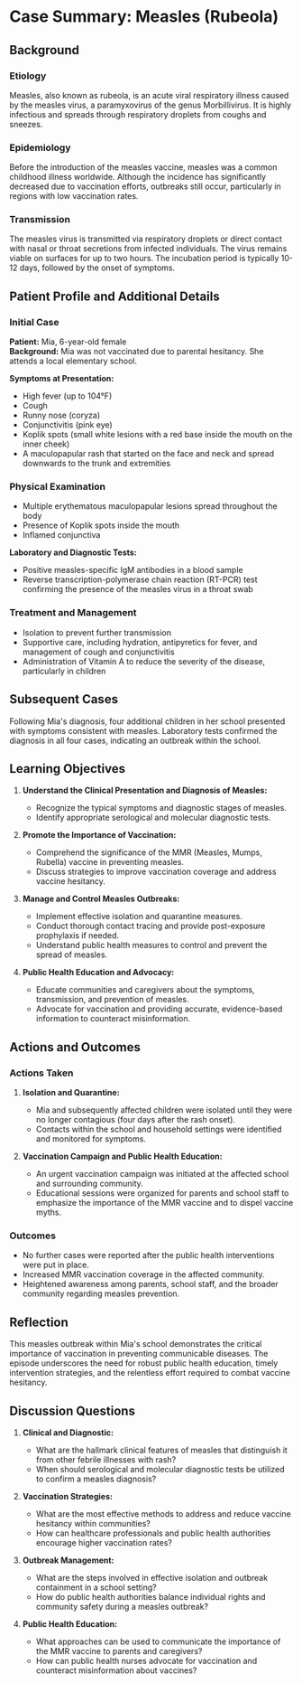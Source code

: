 # Case Summary: Measles (Rubeola)

## Background

### Etiology
Measles, also known as rubeola, is an acute viral respiratory illness caused by the measles virus, a paramyxovirus of the genus Morbillivirus. It is highly infectious and spreads through respiratory droplets from coughs and sneezes.

### Epidemiology
Before the introduction of the measles vaccine, measles was a common childhood illness worldwide. Although the incidence has significantly decreased due to vaccination efforts, outbreaks still occur, particularly in regions with low vaccination rates.

### Transmission
The measles virus is transmitted via respiratory droplets or direct contact with nasal or throat secretions from infected individuals. The virus remains viable on surfaces for up to two hours. The incubation period is typically 10-12 days, followed by the onset of symptoms.

## Patient Profile and Additional Details

### Initial Case

**Patient:** Mia, 6-year-old female  
**Background:** Mia was not vaccinated due to parental hesitancy. She attends a local elementary school.

**Symptoms at Presentation:**
- High fever (up to 104°F)
- Cough
- Runny nose (coryza)
- Conjunctivitis (pink eye)
- Koplik spots (small white lesions with a red base inside the mouth on the inner cheek)
- A maculopapular rash that started on the face and neck and spread downwards to the trunk and extremities

### Physical Examination
- Multiple erythematous maculopapular lesions spread throughout the body
- Presence of Koplik spots inside the mouth
- Inflamed conjunctiva

**Laboratory and Diagnostic Tests:**
- Positive measles-specific IgM antibodies in a blood sample
- Reverse transcription-polymerase chain reaction (RT-PCR) test confirming the presence of the measles virus in a throat swab

### Treatment and Management
- Isolation to prevent further transmission
- Supportive care, including hydration, antipyretics for fever, and management of cough and conjunctivitis
- Administration of Vitamin A to reduce the severity of the disease, particularly in children

## Subsequent Cases

Following Mia's diagnosis, four additional children in her school presented with symptoms consistent with measles. Laboratory tests confirmed the diagnosis in all four cases, indicating an outbreak within the school.

## Learning Objectives

1. **Understand the Clinical Presentation and Diagnosis of Measles:**
   - Recognize the typical symptoms and diagnostic stages of measles.
   - Identify appropriate serological and molecular diagnostic tests.

2. **Promote the Importance of Vaccination:**
   - Comprehend the significance of the MMR (Measles, Mumps, Rubella) vaccine in preventing measles.
   - Discuss strategies to improve vaccination coverage and address vaccine hesitancy.

3. **Manage and Control Measles Outbreaks:**
   - Implement effective isolation and quarantine measures.
   - Conduct thorough contact tracing and provide post-exposure prophylaxis if needed.
   - Understand public health measures to control and prevent the spread of measles.

4. **Public Health Education and Advocacy:**
   - Educate communities and caregivers about the symptoms, transmission, and prevention of measles.
   - Advocate for vaccination and providing accurate, evidence-based information to counteract misinformation.

## Actions and Outcomes

### Actions Taken
1. **Isolation and Quarantine:**
   - Mia and subsequently affected children were isolated until they were no longer contagious (four days after the rash onset).
   - Contacts within the school and household settings were identified and monitored for symptoms.

2. **Vaccination Campaign and Public Health Education:**
   - An urgent vaccination campaign was initiated at the affected school and surrounding community.
   - Educational sessions were organized for parents and school staff to emphasize the importance of the MMR vaccine and to dispel vaccine myths.

### Outcomes
- No further cases were reported after the public health interventions were put in place.
- Increased MMR vaccination coverage in the affected community.
- Heightened awareness among parents, school staff, and the broader community regarding measles prevention.

## Reflection

This measles outbreak within Mia's school demonstrates the critical importance of vaccination in preventing communicable diseases. The episode underscores the need for robust public health education, timely intervention strategies, and the relentless effort required to combat vaccine hesitancy.

## Discussion Questions

1. **Clinical and Diagnostic:**
   - What are the hallmark clinical features of measles that distinguish it from other febrile illnesses with rash?
   - When should serological and molecular diagnostic tests be utilized to confirm a measles diagnosis?

2. **Vaccination Strategies:**
   - What are the most effective methods to address and reduce vaccine hesitancy within communities?
   - How can healthcare professionals and public health authorities encourage higher vaccination rates?

3. **Outbreak Management:**
   - What are the steps involved in effective isolation and outbreak containment in a school setting?
   - How do public health authorities balance individual rights and community safety during a measles outbreak?

4. **Public Health Education:**
   - What approaches can be used to communicate the importance of the MMR vaccine to parents and caregivers?
   - How can public health nurses advocate for vaccination and counteract misinformation about vaccines?
